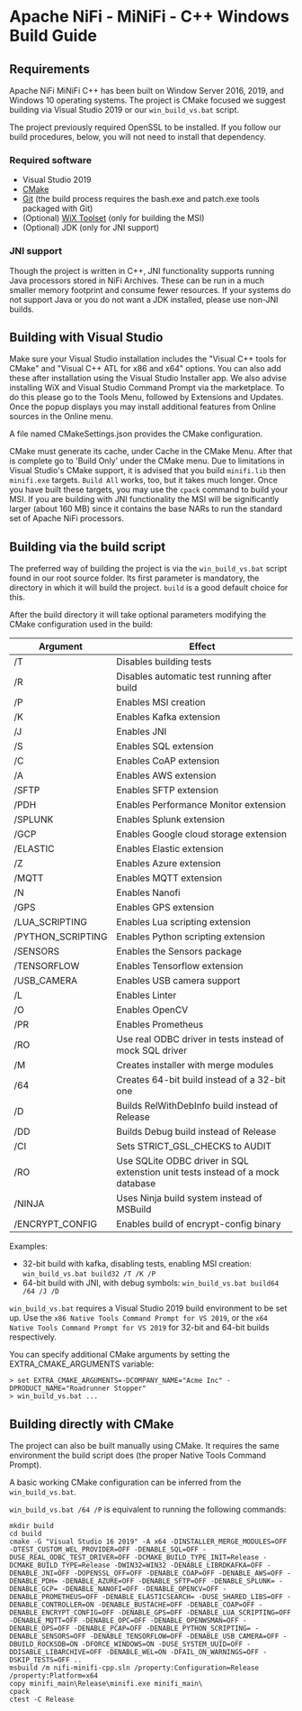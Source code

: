 <!--
  Licensed to the Apache Software Foundation (ASF) under one or more
  contributor license agreements.  See the NOTICE file distributed with
  this work for additional information regarding copyright ownership.
  The ASF licenses this file to You under the Apache License, Version 2.0
  (the "License"); you may not use this file except in compliance with
  the License.  You may obtain a copy of the License at
      http://www.apache.org/licenses/LICENSE-2.0
  Unless required by applicable law or agreed to in writing, software
  distributed under the License is distributed on an "AS IS" BASIS,
  WITHOUT WARRANTIES OR CONDITIONS OF ANY KIND, either express or implied.
  See the License for the specific language governing permissions and
  limitations under the License.
-->

# Apache NiFi -  MiNiFi - C++ Windows Build Guide

## Requirements

Apache NiFi MiNiFi C++ has been built on Window Server 2016, 2019, and Windows 10 operating systems. The project is CMake focused we suggest building via Visual Studio 2019 or our `win_build_vs.bat` script.

The project previously required OpenSSL to be installed. If you follow our build procedures, below, you will not need to install that dependency.

### Required software

 - Visual Studio 2019
 - [CMake](https://cmake.org/download/)
 - [Git](https://git-scm.com/download/win) (the build process requires the bash.exe and patch.exe tools packaged with Git)
 - (Optional) [WiX Toolset](https://wixtoolset.org/releases/) (only for building the MSI)
 - (Optional) JDK (only for JNI support)

### JNI support
Though the project is written in C++, JNI functionality supports running Java processors stored in NiFi Archives. These can be run
in a much smaller memory footprint and consume fewer resources. If your systems do not support Java or you do not want a JDK installed, please use non-JNI builds.

## Building with Visual Studio

Make sure your Visual Studio installation includes the "Visual C++ tools for CMake" and "Visual C++ ATL for x86 and x64" options.
You can also add these after installation using the Visual Studio Installer app. We also advise
installing WiX and Visual Studio Command Prompt via the marketplace. To do this please go to the Tools Menu, followed by Extensions and Updates. Once the popup displays you
may install additional features from Online sources in the Online menu.

A file named CMakeSettings.json provides the CMake configuration.

CMake must generate its cache, under Cache in the CMake Menu. After that is complete go to 'Build Only' under the CMake menu. Due to limitations in Visual Studio's CMake support, it is advised
that you build `minifi.lib` then `minifi.exe` targets.  `Build All` works, too, but it takes much longer.
Once you have built these targets, you may use the `cpack` command to build your MSI. If you are building with JNI functionality the MSI will be
significantly larger (about 160 MB) since it contains the base NARs to run the standard set of Apache NiFi processors.

## Building via the build script

The preferred way of building the project is via the `win_build_vs.bat` script found in our root source folder. Its first parameter is mandatory, the directory in which it will build the project. `build` is a good default choice for this.

After the build directory it will take optional parameters modifying the CMake configuration used in the build:

| Argument          | Effect                                                                         |
|-------------------|--------------------------------------------------------------------------------|
| /T                | Disables building tests                                                        |
| /R                | Disables automatic test running after build                                    |
| /P                | Enables MSI creation                                                           |
| /K                | Enables Kafka extension                                                        |
| /J                | Enables JNI                                                                    |
| /S                | Enables SQL extension                                                          |
| /C                | Enables CoAP extension                                                         |
| /A                | Enables AWS extension                                                          |
| /SFTP             | Enables SFTP extension                                                         |
| /PDH              | Enables Performance Monitor extension                                          |
| /SPLUNK           | Enables Splunk extension                                                       |
| /GCP              | Enables Google cloud storage extension                                         |
| /ELASTIC          | Enables Elastic extension                                                      |
| /Z                | Enables Azure extension                                                        |
| /MQTT             | Enables MQTT extension                                                         |
| /N                | Enables Nanofi                                                                 |
| /GPS              | Enables GPS extension                                                          |
| /LUA_SCRIPTING    | Enables Lua scripting extension                                                |
| /PYTHON_SCRIPTING | Enables Python scripting extension                                             |
| /SENSORS          | Enables the Sensors package                                                    |
| /TENSORFLOW       | Enables Tensorflow extension                                                   |
| /USB_CAMERA       | Enables USB camera support                                                     |
| /L                | Enables Linter                                                                 |
| /O                | Enables OpenCV                                                                 |
| /PR               | Enables Prometheus                                                             |
| /RO               | Use real ODBC driver in tests instead of mock SQL driver                       |
| /M                | Creates installer with merge modules                                           |
| /64               | Creates 64-bit build instead of a 32-bit one                                   |
| /D                | Builds RelWithDebInfo build instead of Release                                 |
| /DD               | Builds Debug build instead of Release                                          |
| /CI               | Sets STRICT_GSL_CHECKS to AUDIT                                                |
| /RO               | Use SQLite ODBC driver in SQL extenstion unit tests instead of a mock database |
| /NINJA            | Uses Ninja build system instead of MSBuild                                     |
| /ENCRYPT_CONFIG   | Enables build of encrypt-config binary                                         |

Examples:
 - 32-bit build with kafka, disabling tests, enabling MSI creation: `win_build_vs.bat build32 /T /K /P`
 - 64-bit build with JNI, with debug symbols: `win_build_vs.bat build64 /64 /J /D`

`win_build_vs.bat` requires a Visual Studio 2019 build environment to be set up. Use the `x86 Native Tools Command Prompt for VS 2019`, or the `x64 Native Tools Command Prompt for VS 2019` for 32-bit and 64-bit builds respectively.

You can specify additional CMake arguments by setting the EXTRA_CMAKE_ARGUMENTS variable:
```
> set EXTRA_CMAKE_ARGUMENTS=-DCOMPANY_NAME="Acme Inc" -DPRODUCT_NAME="Roadrunner Stopper"
> win_build_vs.bat ...
```

## Building directly with CMake

The project can also be built manually using CMake. It requires the same environment the build script does (the proper Native Tools Command Prompt).

A basic working CMake configuration can be inferred from the `win_build_vs.bat`.

`win_build_vs.bat /64 /P` is equivalent to running the following commands:

```
mkdir build
cd build
cmake -G "Visual Studio 16 2019" -A x64 -DINSTALLER_MERGE_MODULES=OFF -DTEST_CUSTOM_WEL_PROVIDER=OFF -DENABLE_SQL=OFF -DUSE_REAL_ODBC_TEST_DRIVER=OFF -DCMAKE_BUILD_TYPE_INIT=Release -DCMAKE_BUILD_TYPE=Release -DWIN32=WIN32 -DENABLE_LIBRDKAFKA=OFF -DENABLE_JNI=OFF -DOPENSSL_OFF=OFF -DENABLE_COAP=OFF -DENABLE_AWS=OFF -DENABLE_PDH= -DENABLE_AZURE=OFF -DENABLE_SFTP=OFF -DENABLE_SPLUNK= -DENABLE_GCP= -DENABLE_NANOFI=OFF -DENABLE_OPENCV=OFF -DENABLE_PROMETHEUS=OFF -DENABLE_ELASTICSEARCH= -DUSE_SHARED_LIBS=OFF -DENABLE_CONTROLLER=ON -DENABLE_BUSTACHE=OFF -DENABLE_COAP=OFF -DENABLE_ENCRYPT_CONFIG=OFF -DENABLE_GPS=OFF -DENABLE_LUA_SCRIPTING=OFF -DENABLE_MQTT=OFF -DENABLE_OPC=OFF -DENABLE_OPENWSMAN=OFF -DENABLE_OPS=OFF -DENABLE_PCAP=OFF -DENABLE_PYTHON_SCRIPTING= -DENABLE_SENSORS=OFF -DENABLE_TENSORFLOW=OFF -DENABLE_USB_CAMERA=OFF -DBUILD_ROCKSDB=ON -DFORCE_WINDOWS=ON -DUSE_SYSTEM_UUID=OFF -DDISABLE_LIBARCHIVE=OFF -DENABLE_WEL=ON -DFAIL_ON_WARNINGS=OFF -DSKIP_TESTS=OFF ..
msbuild /m nifi-minifi-cpp.sln /property:Configuration=Release /property:Platform=x64
copy minifi_main\Release\minifi.exe minifi_main\
cpack
ctest -C Release
```
